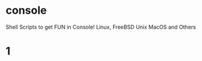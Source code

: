 console
=======

Shell Scripts to get FUN in Console! Linux, FreeBSD Unix MacOS and Others


1
=======
